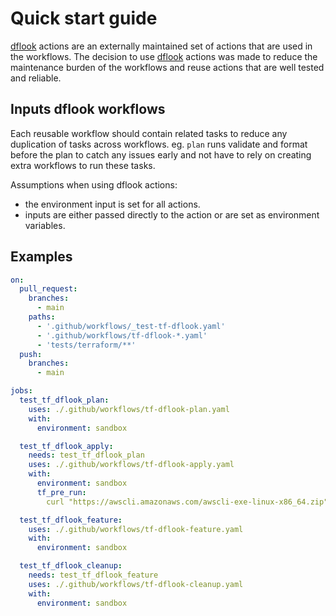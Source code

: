 # Quick start guide
[dflook](https://github.com/dflook/terraform-github-actions) actions are an externally maintained set of actions that are used in the workflows.
The decision to use [dflook](https://github.com/dflook/terraform-github-actions) actions was made to reduce the maintenance burden of the workflows and reuse actions that are well tested and reliable.

## Inputs dflook workflows

Each reusable workflow should contain related tasks to reduce any duplication of tasks across workflows. eg. `plan` runs validate and format before the plan to catch any issues early and not have to rely on creating extra workflows to run these tasks.

Assumptions when using dflook actions:

- the environment input is set for all actions.
- inputs are either passed directly to the action or are set as environment variables.

## Examples 
```yaml
on:
  pull_request:
    branches:
      - main
    paths:
      - '.github/workflows/_test-tf-dflook.yaml'
      - '.github/workflows/tf-dflook-*.yaml'
      - 'tests/terraform/**'
  push:
    branches:
      - main

jobs:
  test_tf_dflook_plan:
    uses: ./.github/workflows/tf-dflook-plan.yaml
    with:
      environment: sandbox

  test_tf_dflook_apply:
    needs: test_tf_dflook_plan
    uses: ./.github/workflows/tf-dflook-apply.yaml
    with:
      environment: sandbox
      tf_pre_run:
        curl "https://awscli.amazonaws.com/awscli-exe-linux-x86_64.zip" -o "awscliv2.zip" && unzip -qq awscliv2.zip && ./aws/install

  test_tf_dflook_feature:
    uses: ./.github/workflows/tf-dflook-feature.yaml
    with:
      environment: sandbox

  test_tf_dflook_cleanup:
    needs: test_tf_dflook_feature
    uses: ./.github/workflows/tf-dflook-cleanup.yaml
    with:
      environment: sandbox
```

